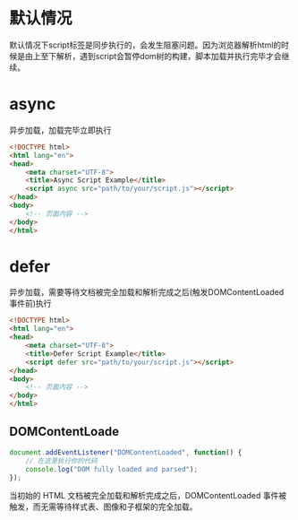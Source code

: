 # 默认情况

默认情况下script标签是同步执行的，会发生阻塞问题。因为浏览器解析html的时候是由上至下解析，遇到script会暂停dom树的构建，脚本加载并执行完毕才会继续。

# async

异步加载，加载完毕立即执行

```html
<!DOCTYPE html> 
<html lang="en">
<head> 
    <meta charset="UTF-8">
    <title>Async Script Example</title> 
    <script async src="path/to/your/script.js"></script>
</head>
<body> 
    <!-- 页面内容 -->
</body> 
</html>
```

# defer

异步加载，需要等待文档被完全加载和解析完成之后(触发DOMContentLoaded事件前)执行

```html
<!DOCTYPE html> 
<html lang="en">
<head> 
    <meta charset="UTF-8">
    <title>Defer Script Example</title> 
    <script defer src="path/to/your/script.js"></script>
</head>
<body> 
    <!-- 页面内容 -->
</body> 
</html>
```

## DOMContentLoade

```javaScript
document.addEventListener("DOMContentLoaded", function() { 
    // 在这里执行你的代码 
    console.log("DOM fully loaded and parsed");
}); 
```

当初始的 HTML 文档被完全加载和解析完成之后，DOMContentLoaded 事件被触发，而无需等待样式表、图像和子框架的完全加载。
